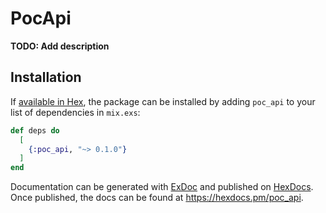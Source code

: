 # PocApi

**TODO: Add description**

## Installation

If [available in Hex](https://hex.pm/docs/publish), the package can be installed
by adding `poc_api` to your list of dependencies in `mix.exs`:

```elixir
def deps do
  [
    {:poc_api, "~> 0.1.0"}
  ]
end
```

Documentation can be generated with [ExDoc](https://github.com/elixir-lang/ex_doc)
and published on [HexDocs](https://hexdocs.pm). Once published, the docs can
be found at <https://hexdocs.pm/poc_api>.

